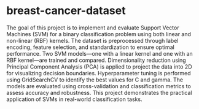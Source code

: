 # breast-cancer-dataset
The goal of this project is to implement and evaluate Support Vector Machines (SVM) for a binary classification problem using both linear and non-linear (RBF) kernels. The dataset is preprocessed through label encoding, feature selection, and standardization to ensure optimal performance. Two SVM models—one with a linear kernel and one with an RBF kernel—are trained and compared. Dimensionality reduction using Principal Component Analysis (PCA) is applied to project the data into 2D for visualizing decision boundaries. Hyperparameter tuning is performed using GridSearchCV to identify the best values for C and gamma. The models are evaluated using cross-validation and classification metrics to assess accuracy and robustness. This project demonstrates the practical application of SVMs in real-world classification tasks.
